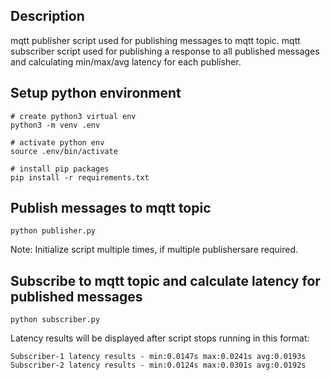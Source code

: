 
## Description

mqtt publisher script used for publishing messages to mqtt topic.
mqtt subscriber script used for publishing a response to all published messages and calculating min/max/avg latency for each publisher.

## Setup python environment

```
# create python3 virtual env
python3 -m venv .env

# activate python env
source .env/bin/activate

# install pip packages
pip install -r requirements.txt
```

## Publish messages to mqtt topic
```
python publisher.py
```
Note: Initialize script multiple times, if multiple publishersare required.

## Subscribe to mqtt topic and calculate latency for published messages
```
python subscriber.py
```

Latency results will be displayed after script stops running in this format:
```
Subscriber-1 latency results - min:0.0147s max:0.0241s avg:0.0193s
Subscriber-2 latency results - min:0.0124s max:0.0301s avg:0.0192s
```
